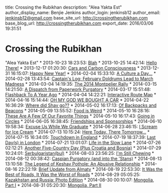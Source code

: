 title: Crossing the Rubikhan
description: "Alea Yakta Est"
author_display_name: Benjie Jenkins
author_login: jenkinsb12
author_email: jenkinsb12@gmail.com
base_site_url: http://crossingtherubikhan.com
base_blog_url: http://crossingtherubikhan.com
export_date: 2016/03/06 19:31:51

# Crossing the Rubikhan

"Alea Yakta Est" * 2013-10-23 18:23:53: [Blah](/?p=476) * 2013-10-25 14:42:14: [Hello There!](http://crossingtherubikhan.com/hello-there/) * 2013-12-17 01:20:30: [Cars and Carbon Consciousness](http://crossingtherubikhan.com/cars-and-carbon-consciousness/) * 2013-12-31 16:15:07: [Happy New Year!](http://crossingtherubikhan.com/happy-new-year/) * 2014-02-04 15:33:10: [A Culture a Day...](http://crossingtherubikhan.com/a-culture-a-day/) * 2014-02-28 13:43:54: [Captain's Log: February Doldrums Lead to March Madness](http://crossingtherubikhan.com/captains-log-february-doldrums-lead-to-march-madness/) * 2014-03-04 14:19:35: [The 2014 Montpelier Rally](http://crossingtherubikhan.com/the-2014-montpelier-rally/) * 2014-03-15 14:21:50: [A Dispatch from Paperwork Purgatory](http://crossingtherubikhan.com/dispatch-paperwork-purgatory/) * 2014-03-17 15:51:48: [Flashback To A Year Ago](http://crossingtherubikhan.com/flashback-year-ago/) * 2014-04-04 14:22:21: [Interactive Route Map](http://crossingtherubikhan.com/interactive-route-map/) * 2014-04-16 15:14:44: [OH MY GOD WE BOUGHT A CAR](http://crossingtherubikhan.com/we-bought-a-car/) * 2014-04-22 16:36:29: [Where did Shav go??](http://crossingtherubikhan.com/where-did-shav-go/) * 2014-05-02 16:17:13: [Of Backpacks and Beacons](http://crossingtherubikhan.com/of-backpacks-and-beacons/) * 2014-05-09 13:55:52: [Food is Weird](http://crossingtherubikhan.com/food-is-weird/) * 2014-05-10 16:28:16: [These Are A Few Of Our Favorite Things](http://crossingtherubikhan.com/our-wishlist/) * 2014-05-10 16:17:43: [Going in Circles](http://crossingtherubikhan.com/going-in-circles/) * 2014-06-05 16:38:45: [Friendships and Sponsorships](http://crossingtherubikhan.com/friendships-and-sponsorships/) * 2014-06-10 19:58:34: [Excuse Us While We Graduate](http://crossingtherubikhan.com/excuse-us-while-we-graduate/) * 2014-06-28 23:46:15: [I Scream for Ice Cream](http://crossingtherubikhan.com/i-scream-for-ice-cream/) * 2014-07-13 10:15:24: [Here Today, There Tomorrow...](http://crossingtherubikhan.com/here-today-there-tomorrow/) * 2014-07-15 16:34:05: [Touchdown in England](http://crossingtherubikhan.com/touchdown-in-england/) * 2014-07-19 18:37:39: [Last Day(s) in London](http://crossingtherubikhan.com/last-days-in-london/) * 2014-07-21 13:01:07: [Life in the Slow Lane](http://crossingtherubikhan.com/life-in-the-slow-lane/) * 2014-07-26 02:12:21: [Another Five-Country Day (Plus Croatia and Bosnia)](http://crossingtherubikhan.com/another-five-country-day/) * 2014-07-29 10:24:01: [Serbulgaristan(bul)](http://crossingtherubikhan.com/serbulgarstanbul/) * 2014-08-03 23:56:25: [I'm Still Chewing](http://crossingtherubikhan.com/im-still-chewing/) * 2014-08-12 00:38:42: [Caspian Purgatory (and into the 'Stans)](http://crossingtherubikhan.com/caspian-purgatory/) * 2014-08-13 13:10:58: [The Legend of Keshav Pothole: An Abusive Relationship](http://crossingtherubikhan.com/keshav-pothole/) * 2014-08-16 22:22:19: [Brief Update from Almaty](http://crossingtherubikhan.com/brief-update-from-almaty/) * 2014-08-19 22:53:30: [It Was the Best of Roads, It Was the Worst of Roads](http://crossingtherubikhan.com/best-roads-worst-roads/) * 2014-08-29 05:05:25: [Kazakhstan and Russia: Photo Edition](http://crossingtherubikhan.com/kazakhstan-and-russia/) * 2014-08-30 00:10:07: [Mongolia, Part I](http://crossingtherubikhan.com/mongolia-part-i/) * 2014-08-31 05:20:30: [Mongolia, Part II](http://crossingtherubikhan.com/mongolia-part-ii/)